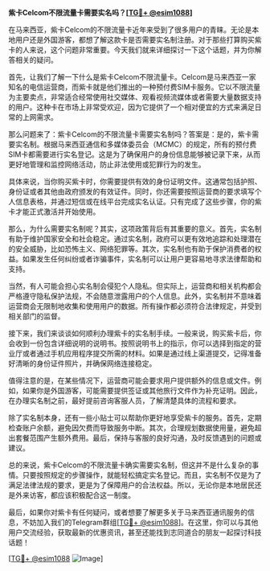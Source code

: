 **紫卡Celcom不限流量卡需要实名吗？[[TG💪+ @esim1088](https://t.me/s/esim1088)]**

在马来西亚，紫卡Celcom的不限流量卡近年来受到了很多用户的青睐。无论是本地用户还是外国游客，都想了解这款卡是否需要实名制注册。对于那些打算购买紫卡的人来说，这个问题非常重要。今天我们就来详细探讨一下这个话题，并为你解答相关的疑问。

首先，让我们了解一下什么是紫卡Celcom不限流量卡。Celcom是马来西亚一家知名的电信运营商，而紫卡就是他们推出的一种预付费SIM卡服务。它以不限流量为主要卖点，非常适合经常使用社交媒体、观看视频流媒体或者需要大量数据支持的用户。这种卡在市场上非常受欢迎，因为它提供了一个相对便宜的方式来满足日常的上网需求。

那么问题来了：紫卡Celcom的不限流量卡需要实名制吗？答案是：是的，紫卡需要实名制。根据马来西亚通信和多媒体委员会（MCMC）的规定，所有的预付费SIM卡都需要进行实名登记。这是为了确保用户的身份信息能够被记录下来，从而更好地管理和监控网络活动，防止非法使用或犯罪行为的发生。

具体来说，当你购买紫卡时，你需要提供有效的身份证明文件。这通常包括护照、身份证或者其他由政府颁发的有效证件。同时，你还需要按照运营商的要求填写个人信息表格，并通过短信或在线平台完成实名认证。只有完成了这些步骤，你的紫卡才能正式激活并开始使用。

那么，为什么需要实名制呢？其实，这项政策背后有其重要的意义。首先，实名制有助于维护国家安全和社会稳定。通过实名制，政府可以更有效地追踪和处理潜在的安全威胁，比如恐怖主义、网络犯罪等。其次，实名制也有助于保护消费者的权益。如果发生任何纠纷或者诈骗事件，实名制可以让用户更容易地寻求法律帮助和支持。

当然，有人可能会担心实名制会侵犯个人隐私。但实际上，运营商和相关机构都会严格遵守隐私保护法规，不会随意泄露用户的个人信息。此外，实名制并不意味着运营商会无限制地收集和使用用户的数据。所有操作都必须符合法律规定，并受到相关部门的监督。

接下来，我们来谈谈如何顺利办理紫卡的实名制手续。一般来说，购买紫卡后，你会收到一份包含详细说明的说明书。按照说明书上的指示，你可以选择到指定的营业厅或者通过手机应用程序提交所需的材料。如果是通过线上渠道提交，记得准备好清晰的身份证件照片，并确保网络连接稳定。

值得注意的是，在某些情况下，运营商可能会要求用户提供额外的信息或文件。例如，如果你是外国游客，可能需要提供签证或其他旅行文件作为补充证明。因此，在办理实名制之前，最好提前咨询客服人员，了解清楚具体的流程和要求。

除了实名制本身，还有一些小贴士可以帮助你更好地享受紫卡的服务。首先，定期检查账户余额，避免因欠费而导致服务中断。其次，合理规划数据使用量，避免超出套餐范围产生额外费用。最后，保持与客服的良好沟通，及时反馈遇到的问题或建议。

总的来说，紫卡Celcom的不限流量卡确实需要实名制，但这并不是什么复杂的事情。只要按照规定的步骤操作，就能轻松搞定实名登记。而且，实名制不仅是为了满足法律法规的要求，更是为了保障用户的合法权益。所以，无论你是本地居民还是外来访客，都应该积极配合这一制度。

最后，如果你对紫卡有任何疑问，或者想要了解更多关于马来西亚通讯服务的信息，不妨加入我们的Telegram群组[[TG💪+ @esim1088](https://t.me/s/esim1088)]。在这里，你可以与其他用户交流经验，获取最新的优惠资讯，甚至还能找到志同道合的朋友一起探讨科技话题！

[[TG💪+ @esim1088](https://t.me/s/esim1088) ![Image](https://i.postimg.cc/4NQfJmqS/Snipaste-2025-05-13-00-14-12.png)]